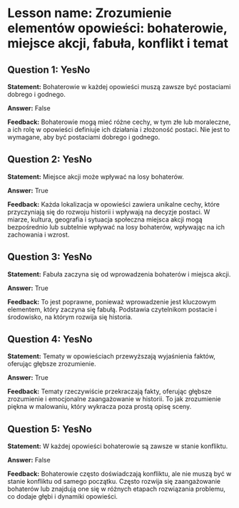 # Lesson name: Zrozumienie elementów opowieści: bohaterowie, miejsce akcji, fabuła, konflikt i temat

## Question 1: YesNo

**Statement:** Bohaterowie w każdej opowieści muszą zawsze być postaciami dobrego i godnego.

**Answer:** False

**Feedback:**
Bohaterowie mogą mieć różne cechy, w tym złe lub moraleczne, a ich rolę w opowieści definiuje ich działania i złożoność postaci. Nie jest to wymagane, aby być postaciami dobrego i godnego.


## Question 2: YesNo

**Statement:** Miejsce akcji może wpływać na losy bohaterów.

**Answer:** True

**Feedback:**
Każda lokalizacja w opowieści zawiera unikalne cechy, które przyczyniają się do rozwoju historii i wpływają na decyzje postaci. W miarze, kultura, geografia i sytuacja społeczna miejsca akcji mogą bezpośrednio lub subtelnie wpływać na losy bohaterów, wpływając na ich zachowania i wzrost.


## Question 3: YesNo

**Statement:** Fabuła zaczyna się od wprowadzenia bohaterów i miejsca akcji.

**Answer:** True

**Feedback:**
To jest poprawne, ponieważ wprowadzenie jest kluczowym elementem, który zaczyna się fabułą. Podstawia czytelnikom postacie i środowisko, na którym rozwija się historia.


## Question 4: YesNo

**Statement:** Tematy w opowieściach przewyższają wyjaśnienia faktów, oferując głębsze zrozumienie.

**Answer:** True

**Feedback:**
Tematy rzeczywiście przekraczają fakty, oferując głębsze zrozumienie i emocjonalne zaangażowanie w historii. To jak zrozumienie piękna w malowaniu, który wykracza poza prostą opisę sceny.


## Question 5: YesNo

**Statement:** W każdej opowieści bohaterowie są zawsze w stanie konfliktu.

**Answer:** False

**Feedback:**
Bohaterowie często doświadczają konfliktu, ale nie muszą być w stanie konfliktu od samego początku. Często rozwija się zaangażowanie bohaterów lub znajdują one się w różnych etapach rozwiązania problemu, co dodaje głębi i dynamiki opowieści.

